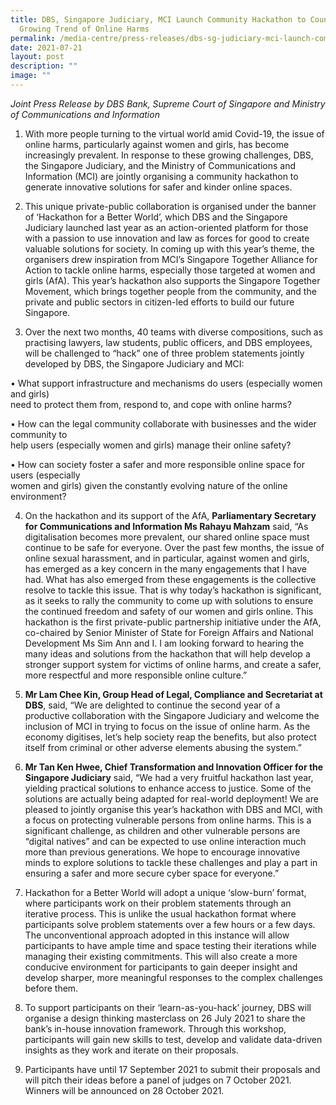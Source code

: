```yaml
---
title: DBS, Singapore Judiciary, MCI Launch Community Hackathon to Counter
  Growing Trend of Online Harms
permalink: /media-centre/press-releases/dbs-sg-judiciary-mci-launch-community-hackathon-counter-online-harms/
date: 2021-07-21
layout: post
description: ""
image: ""
---
```

_Joint Press Release by DBS Bank, Supreme Court of Singapore and Ministry of Communications and Information_  
  
1. With more people turning to the virtual world amid Covid-19, the issue of online harms, particularly against women and girls, has become increasingly prevalent. In response to these growing challenges, DBS, the Singapore Judiciary, and the Ministry of Communications and Information (MCI) are jointly organising a community hackathon to generate innovative solutions for safer and kinder online spaces.  
  
2. This unique private-public collaboration is organised under the banner of ‘Hackathon for a Better World’, which DBS and the Singapore Judiciary launched last year as an action-oriented platform for those with a passion to use innovation and law as forces for good to create valuable solutions for society. In coming up with this year’s theme, the organisers drew inspiration from MCI’s Singapore Together Alliance for Action to tackle online harms, especially those targeted at women and girls (AfA). This year’s hackathon also supports the Singapore Together Movement, which brings together people from the community, and the private and public sectors in citizen-led efforts to build our future Singapore.    
  
3. Over the next two months, 40 teams with diverse compositions, such as practising lawyers, law students, public officers, and DBS employees, will be challenged to “hack” one of three problem statements jointly developed by DBS, the Singapore Judiciary and MCI:  
  
• What support infrastructure and mechanisms do users (especially women and girls)  
need to protect them from, respond to, and cope with online harms?  
  
• How can the legal community collaborate with businesses and the wider community to  
help users (especially women and girls) manage their online safety?  
  
• How can society foster a safer and more responsible online space for users (especially  
women and girls) given the constantly evolving nature of the online environment?  
  
4. On the hackathon and its support of the AfA, **Parliamentary Secretary for Communications and Information Ms Rahayu Mahzam** said, “As digitalisation becomes more prevalent, our shared online space must continue to be safe for everyone. Over the past few months, the issue of online sexual harassment, and in particular, against women and girls, has emerged as a key concern in the many engagements that I have had. What has also emerged from these engagements is the collective resolve to tackle this issue. That is why today’s hackathon is significant, as it seeks to rally the community to come up with solutions to ensure the continued freedom and safety of our women and girls online. This hackathon is the first private-public partnership initiative under the AfA, co-chaired by Senior Minister of State for Foreign Affairs and National Development Ms Sim Ann and I. I am looking forward to hearing the many ideas and solutions from the hackathon that will help develop a stronger support system for victims of online harms, and create a safer, more respectful and more responsible online culture.”  
  
5. **Mr Lam Chee Kin, Group Head of Legal, Compliance and Secretariat at DBS**, said, “We are delighted to continue the second year of a productive collaboration with the Singapore Judiciary and welcome the inclusion of MCI in trying to focus on the issue of online harm. As the economy digitises, let’s help society reap the benefits, but also protect itself from criminal or other adverse elements abusing the system.”  
  
6. **Mr Tan Ken Hwee, Chief Transformation and Innovation Officer for the Singapore Judiciary** said, “We had a very fruitful hackathon last year, yielding practical solutions to enhance access to justice. Some of the solutions are actually being adapted for real-world deployment! We are pleased to jointly organise this year’s hackathon with DBS and MCI, with a focus on protecting vulnerable persons from online harms. This is a significant challenge, as children and other vulnerable persons are “digital natives” and can be expected to use online interaction much more than previous generations. We hope to encourage innovative minds to explore solutions to tackle these challenges and play a part in ensuring a safer and more secure cyber space for everyone.”  
  
7. Hackathon for a Better World will adopt a unique ‘slow-burn’ format, where participants work on their problem statements through an iterative process. This is unlike the usual hackathon format where participants solve problem statements over a few hours or a few days. The unconventional approach adopted in this instance will allow participants to have ample time and space testing their iterations while managing their existing commitments. This will also create a more conducive environment for participants to gain deeper insight and develop sharper, more meaningful responses to the complex challenges before them.    
  
8. To support participants on their ‘learn-as-you-hack’ journey, DBS will organise a design thinking masterclass on 26 July 2021 to share the bank’s in-house innovation framework. Through this workshop, participants will gain new skills to test, develop and validate data-driven insights as they work and iterate on their proposals.   
  
9. Participants have until 17 September 2021 to submit their proposals and will pitch their ideas before a panel of judges on 7 October 2021. Winners will be announced on 28 October 2021.